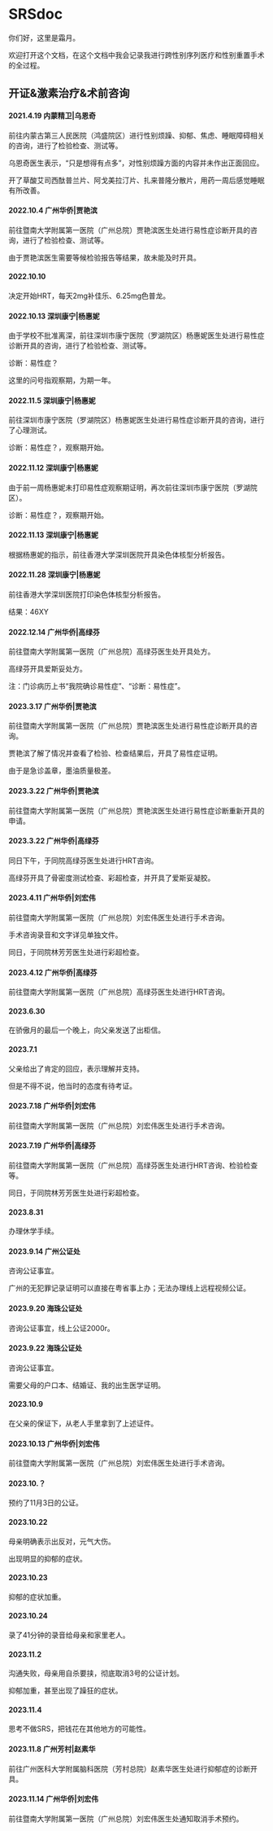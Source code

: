 # SRSdoc

你们好，这里是霜月。



欢迎打开这个文档，在这个文档中我会记录我进行跨性别序列医疗和性别重置手术的全过程。



## 开证&激素治疗&术前咨询

#### 2021.4.19 内蒙精卫|乌恩奇

前往内蒙古第三人民医院（鸿盛院区）进行性别烦躁、抑郁、焦虑、睡眠障碍相关的咨询，进行了检验检查、测试等。

乌恩奇医生表示，“只是想得有点多”，对性别烦躁方面的内容并未作出正面回应。

开了草酸艾司西酞普兰片、阿戈美拉汀片、扎来普隆分散片，用药一周后感觉睡眠有所改善。

#### 2022.10.4 广州华侨|贾艳滨

前往暨南大学附属第一医院（广州总院）贾艳滨医生处进行易性症诊断开具的咨询，进行了检验检查、测试等。

由于贾艳滨医生需要等候检验报告等结果，故未能及时开具。

#### 2022.10.10

决定开始HRT，每天2mg补佳乐、6.25mg色普龙。

#### 2022.10.13 深圳康宁|杨惠妮

由于学校不批准离深，前往深圳市康宁医院（罗湖院区）杨惠妮医生处进行易性症诊断开具的咨询，进行了检验检查、测试等。

诊断：易性症？

这里的问号指观察期，为期一年。

#### 2022.11.5 深圳康宁|杨惠妮

前往深圳市康宁医院（罗湖院区）杨惠妮医生处进行易性症诊断开具的咨询，进行了心理测试。

诊断：易性症？，观察期开始。

#### 2022.11.12 深圳康宁|杨惠妮

由于前一周杨惠妮未打印易性症观察期证明，再次前往深圳市康宁医院（罗湖院区）。

诊断：易性症？，观察期开始。

#### 2022.11.13 深圳康宁|杨惠妮

根据杨惠妮的指示，前往香港大学深圳医院开具染色体核型分析报告。

#### 2022.11.28 深圳康宁|杨惠妮

前往香港大学深圳医院打印染色体核型分析报告。

结果：46XY

#### 2022.12.14 广州华侨|高绿芬

前往暨南大学附属第一医院（广州总院）高绿芬医生处开具处方。

高绿芬开具爱斯妥处方。

注：门诊病历上书“我院确诊易性症”、“诊断：易性症”。

#### 2023.3.17 广州华侨|贾艳滨

前往暨南大学附属第一医院（广州总院）贾艳滨医生处进行易性症诊断开具的咨询。

贾艳滨了解了情况并查看了检验、检查结果后，开具了易性症证明。

由于是急诊盖章，墨油质量极差。

#### 2023.3.22 广州华侨|贾艳滨

前往暨南大学附属第一医院（广州总院）贾艳滨医生处进行易性症诊断重新开具的申请。

#### 2023.3.22 广州华侨|高绿芬

同日下午，于同院高绿芬医生处进行HRT咨询。

高绿芬开具了骨密度测试检查、彩超检查，并开具了爱斯妥凝胶。

#### 2023.4.11 广州华侨|刘宏伟

前往暨南大学附属第一医院（广州总院）刘宏伟医生处进行手术咨询。

手术咨询录音和文字详见单独文件。

同日，于同院林芳芳医生处进行彩超检查。

#### 2023.4.12 广州华侨|高绿芬

前往暨南大学附属第一医院（广州总院）高绿芬医生处进行HRT咨询。

#### 2023.6.30

在骄傲月的最后一个晚上，向父亲发送了出柜信。

#### 2023.7.1

父亲给出了肯定的回应，表示理解并支持。

但是不得不说，他当时的态度有待考证。

#### 2023.7.18 广州华侨|刘宏伟

前往暨南大学附属第一医院（广州总院）刘宏伟医生处进行手术咨询。

#### 2023.7.19 广州华侨|高绿芬

前往暨南大学附属第一医院（广州总院）高绿芬医生处进行HRT咨询、检验检查等。

同日，于同院林芳芳医生处进行彩超检查。

#### 2023.8.31

办理休学手续。

#### 2023.9.14 广州公证处

咨询公证事宜。

广州的无犯罪记录证明可以直接在粤省事上办；无法办理线上远程视频公证。

#### 2023.9.20 海珠公证处

咨询公证事宜，线上公证2000r。

#### 2023.9.22 海珠公证处

咨询公证事宜。

需要父母的户口本、结婚证、我的出生医学证明。

#### 2023.10.9

在父亲的保证下，从老人手里拿到了上述证件。

#### 2023.10.13 广州华侨|刘宏伟

前往暨南大学附属第一医院（广州总院）刘宏伟医生处进行手术咨询。

#### 2023.10.？

预约了11月3日的公证。

#### 2023.10.22

母亲明确表示出反对，元气大伤。

出现明显的抑郁的症状。

#### 2023.10.23

抑郁的症状加重。

#### 2023.10.24

录了41分钟的录音给母亲和家里老人。

#### 2023.11.2

沟通失败，母亲用自杀要挟，彻底取消3号的公证计划。

抑郁加重，甚至出现了躁狂的症状。

#### 2023.11.4

思考不做SRS，把钱花在其他地方的可能性。

#### 2023.11.8 广州芳村|赵素华

前往广州医科大学附属脑科医院（芳村总院）赵素华医生处进行抑郁症的诊断开具。

#### 2023.11.14 广州华侨|刘宏伟

前往暨南大学附属第一医院（广州总院）刘宏伟医生处通知取消手术预约。






















